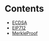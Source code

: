 

# Contents
- [ECDSA](ECDSA.sol/library.ECDSA.md)
- [EIP712](EIP712.sol/abstract.EIP712.md)
- [MerkleProof](MerkleProof.sol/library.MerkleProof.md)
